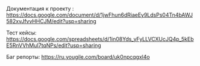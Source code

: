 Документация к проекту : https://docs.google.com/document/d/1jwFhun6dRiaeEy9LdsPs04Tn4bAWJ582xvJfvvHHCJM/edit?usp=sharing

Тест кейсы: https://docs.google.com/spreadsheets/d/1in08Yds_yFyLLVCXUcJQ4p_5kEbE5RnVVhMuI7tqNPs/edit?usp=sharing

Баг репорты: https://ru.yougile.com/board/uk0npcqgxl4o
